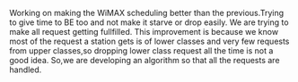 Working on making the WiMAX scheduling better than the previous.Trying to give time to BE too and not make it starve or drop easily.
We are  trying to make all request getting fullfilled.
This improvement is because we know most of the request a station gets is of lower classes and very few requests from upper classes,so dropping lower class request all the time is not a good idea.
So,we are developing an algorithm so that all the requests are handled.
